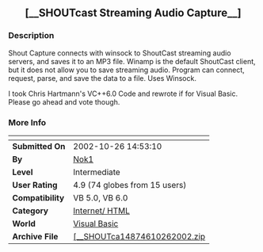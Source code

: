﻿<div align="center">

## \[\_\_SHOUTcast Streaming Audio Capture\_\_\]


</div>

### Description

Shout Capture connects with winsock to ShoutCast streaming audio servers, and saves it to an MP3 file. Winamp is the default ShoutCast client, but it does not allow you to save streaming audio. Program can connect, request, parse, and save the data to a file. Uses Winsock.

I took Chris Hartmann's VC++6.0 Code and rewrote if for Visual Basic. Please go ahead and vote though.
 
### More Info
 


<span>             |<span>
---                |---
**Submitted On**   |2002-10-26 14:53:10
**By**             |[Nok1](https://github.com/Planet-Source-Code/PSCIndex/blob/master/ByAuthor/nok1.md)
**Level**          |Intermediate
**User Rating**    |4.9 (74 globes from 15 users)
**Compatibility**  |VB 5\.0, VB 6\.0
**Category**       |[Internet/ HTML](https://github.com/Planet-Source-Code/PSCIndex/blob/master/ByCategory/internet-html__1-34.md)
**World**          |[Visual Basic](https://github.com/Planet-Source-Code/PSCIndex/blob/master/ByWorld/visual-basic.md)
**Archive File**   |[\[\_\_SHOUTca14874610262002\.zip](https://github.com/Planet-Source-Code/nok1-shoutcast-streaming-audio-capture__1-40174/archive/master.zip)








